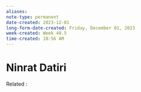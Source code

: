 ```yaml
---
aliases:
note-type: permanent
date-created: 2023-12-01
long-form-date-created: Friday, December 01, 2023
week-created: Week 48.5
time-created: 10:56 AM
---
```


# Ninrat Datiri

Related :
